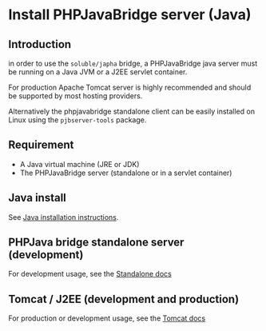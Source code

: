 # Install PHPJavaBridge server (Java)

## Introduction

in order to use the `soluble/japha` bridge, a PHPJavaBridge java server must be running 
on a Java JVM or a J2EE servlet container.

For production Apache Tomcat server is highly recommended and should be supported by most hosting providers.

Alternatively the phpjavabridge standalone client can be easily installed on Linux 
using the `pjbserver-tools` package.

## Requirement

- A Java virtual machine (JRE or JDK)
- The PHPJavaBridge server (standalone or in a servlet container)

## Java install

See [Java installation instructions](./server/install_java.md).

## PHPJava bridge standalone server (development)

For development usage, see the [Standalone docs](./server/install_standalone.md)

## Tomcat / J2EE (development and production)

For production or development usage, see the [Tomcat docs](./server/install_tomcat.md)
